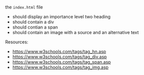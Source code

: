 the `index.html` file
- should display an importance level two heading
- should contain a div
- should contian a span
- should contain an image with a source and an alternative text

Resources:
- https://www.w3schools.com/tags/tag_hn.asp
- https://www.w3schools.com/tags/tag_div.asp
- https://www.w3schools.com/tags/tag_span.asp
- https://www.w3schools.com/tags/tag_img.asp